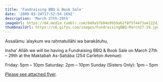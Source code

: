 ```yaml
---
title: 'Fundraising BBQ & Book Sale'
date: '2009-03-24T17:52:54.169Z'
description: 'March 27th-29th'
imageUrl: https://64.media.tumblr.com/049a57b04e9959a62f8f5f44f3a4122d/tumblr_nqglcmcvQj1r6j154o1_640.jpg
thumbnailUrl: https://s6.gifyu.com/images/FundraisingBBQ-March27-29.jpg
---
```


Assalāmu ʿalaykum wa raḥmatullāhi wa barakātuhu,

Insha' Allāh we will be having a Fundraising BBQ & Book Sale on March 27th – 29th at the Maktabah As-Ṣaḥāba (254 Carleton Avenue):

Friday: 5pm – 10pm
Saturday: 2pm – 10pm
Sunday (Sisters Only): 1pm – 5pm

[Please see attached flyer](https://s6.gifyu.com/images/FundraisingBBQ-March27-29.jpg).
